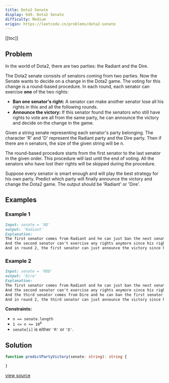 ```yaml
---
title: Dota2 Senate
display: 649. Dota2 Senate
difficulty: Medium
origin: https://leetcode.cn/problems/dota2-senate
---
```


[[toc]]

## Problem

In the world of Dota2, there are two parties: the Radiant and the Dire.

The Dota2 senate consists of senators coming from two parties. Now the Senate wants to decide on a change in the Dota2 game. The voting for this change is a round-based procedure. In each round, each senator can exercise **one** of the two rights:

- **Ban one senator's right:** A senator can make another senator lose all his rights in this and all the following rounds.
- **Announce the victory:** If this senator found the senators who still have rights to vote are all from the same party, he can announce the victory and decide on the change in the game.

Given a string senate representing each senator's party belonging. The character 'R' and 'D' represent the Radiant party and the Dire party. Then if there are n senators, the size of the given string will be n.

The round-based procedure starts from the first senator to the last senator in the given order. This procedure will last until the end of voting. All the senators who have lost their rights will be skipped during the procedure.

Suppose every senator is smart enough and will play the best strategy for his own party. Predict which party will finally announce the victory and change the Dota2 game. The output should be 'Radiant' or 'Dire'.

## Examples

### Example 1

```md
Input: senate = 'RD'
output: 'Radiant'
Explanation:
The first senator comes from Radiant and he can just ban the next senator's right in round 1.
And the second senator can't exercise any rights anymore since his right has been banned.
And in round 2, the first senator can just announce the victory since he is the only guy in the senate who can vote.
```

### Example 2

```md
Input: senate = 'RDD'
output: 'Dire'
Explanation:
The first senator comes from Radiant and he can just ban the next senator's right in round 1.
And the second senator can't exercise any rights anymore since his right has been banned.
And the third senator comes from Dire and he can ban the first senator's right in round 1.
And in round 2, the third senator can just announce the victory since he is the only guy in the senate who can vote.
```

**Constraints:**

- `n == senate.length`
- <code>1 <= n <= 10<sup>4</sup></code>
- `senate[i]` is either `'R'` or `'D'`.

## Solution

```ts
function predictPartyVictory(senate: string): string {

}
```

[view source](https://leetcode.cn/problems/dota2-senate)
